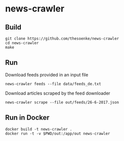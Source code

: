 # news-crawler

## Build

```
git clone https://github.com/thesoenke/news-crawler
cd news-crawler
make
```

## Run
Download feeds provided in an input file
```
news-crawler feeds --file data/feeds_de.txt
```

Download articles scraped by the feed downloader
```
news-crawler scrape --file out/feeds/26-6-2017.json
```

## Run in Docker
```
docker build -t news-crawler .
docker run -t -v $PWD/out:/app/out news-crawler
```